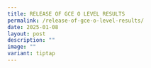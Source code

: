 ```yaml
---
title: RELEASE OF GCE O LEVEL RESULTS
permalink: /release-of-gce-o-level-results/
date: 2025-01-08
layout: post
description: ""
image: ""
variant: tiptap
---
```

